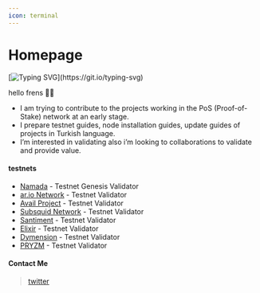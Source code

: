 ```yaml
---
icon: terminal
---
```


# Homepage



[![Typing SVG](https://readme-typing-svg.demolab.com/?font=Fira+Code\&pause=1000\&width=435\&lines=xyznodes+is+a+node+runner!)](https://git.io/typing-svg)

hello frens 👾🧪 &#x20;

* I am trying to contribute to the projects working in the PoS (Proof-of-Stake) network at an early stage.
* I prepare testnet guides, node installation guides, update guides of projects in Turkish language.
* I’m interested in validating also i’m looking to collaborations to validate and provide value.

#### testnets

* [Namada](https://namada.net) - Testnet Genesis Validator
* [ar.io Network](https://ar.io) - Testnet Validator
* [Avail Project](https://www.availproject.org) - Testnet Validator
* [Subsquid Network](https://subsquid.io) - Testnet Validator
* [Santiment](https://sanr.network/) - Testnet Validator
* [Elixir](https://elixir.finance) - Testnet Validator
* [Dymension](https://dymension.xyz) - Testnet Validator
* [PRYZM](https://pryzm.zone) - Testnet Validator

#### Contact Me

> [twitter](https://twitter.com/xyznodes)&#x20;
